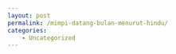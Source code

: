 ```yaml
---
layout: post
permalink: /mimpi-datang-bulan-menurut-hindu/
categories:
    - Uncategorized
---
```


